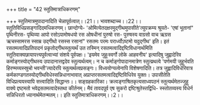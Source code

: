 +++
title = "42 स्तुतिमात्राधिकरणम्"

+++
स्तुतिमात्रमुपादानादिति चेन्नापूर्वत्वात्।।21।। भावशब्दाच्च।।22।। स्तुतिविधिप्रसङ्गादिदमधिकरणम्। छान्दोग्ये- 'ओमित्येतदक्षरमुद्गीथमुपासीते'त्युपक्रम्य श्रूयते- 'एषां भूतानां" पृथिनीरस- पृथिव्या आपो रसोऽपामोषधयो रस ओषधीनां पुरुषो रस- पुरुषस्य वाग्रसो वाच ऋग्रस ऋचस्सामरस स्साम्र उद्गीथो रसस्स रसानां" रसतमः परमः परार्ध्योऽष्टमो यदुद्गीथ' इति। इतं रसतमत्वादिप्रतिपादनं प्रकृतोद्गीथस्तुत्यर्थं उत तस्मिन् रसतमत्वादिद्दष्टिविधानार्थमिति स्तुतिवाक्यछायापत्त्यपूर्वत्वाभ्यां संशये पूर्वपक्षः। 'इयमेव जुहूःस्वर्गो लोके आहवनीय' इत्यादिषु जुह्वादेरिव कर्माङ्गस्योद्गीथस्य उपादानात्तद्वदेव स्तुत्यर्थत्वम्। न च कर्माङ्गोपादानमात्रेण स्तुत्य्रथत्वे 'पर्णमयी जुहूर्भवति हिरण्मय्यस्स्रुचो भवन्ती'त्यादेरपि स्तुत्यर्थत्वप्रसङ्गः। विध्ययोग्यत्वेनापि विशेषणादिति। तत्र जुह्वादिविधेरिवात्र कर्मकाण्डगतस्योद्गीथविधेस्सन्निधानाभावात् अप्राप्तरसतमत्वादिद्दष्टिविधिरेव युक्तः। उपासीतेति विधिप्रत्ययस्यापि सत्त्वादिति सिद्धान्तः।। सङ्ग्रहकारिका। क्रत्वङ्गाश्रितकृत्यसाध्यपठनं स्तुत्यर्थमेतज्जुहू वाक्ये द्दष्टमतो भवेद्रसतमत्वादेस्तथा कीर्तनम्। मैवं तावदपूर्व एष सुकरो द्दष्टिश्रुतेस्तद्विधि- स्स्तोतव्यस्य विधेर्न सन्निधिरतो ध्यानार्थमेतन्मतम्।। इति स्तुतिमात्राधिकरणम्।।2।।